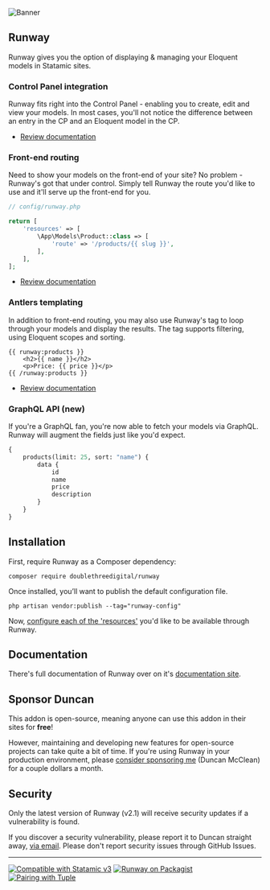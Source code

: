 <!-- statamic:hide -->

![Banner](https://raw.githubusercontent.com/doublethreedigital/runway/2.1/banner.png)

## Runway

<!-- /statamic:hide -->

Runway gives you the option of displaying & managing your Eloquent models in Statamic sites.

### Control Panel integration

Runway fits right into the Control Panel - enabling you to create, edit and view your models. In most cases, you'll not notice the difference between an entry in the CP and an Eloquent model in the CP. 

* [Review documentation](https://runway.duncanmcclean.com/control-panel)

### Front-end routing

Need to show your models on the front-end of your site? No problem - Runway's got that under control. Simply tell Runway the route you'd like to use and it'll serve up the front-end for you.

```php
// config/runway.php

return [
    'resources' => [
        \App\Models\Product::class => [
            'route' => '/products/{{ slug }}',
        ],
    ],
];
```

* [Review documentation](https://runway.duncanmcclean.com/front-end-routing)

### Antlers templating

In addition to front-end routing, you may also use Runway's tag to loop through your models and display the results. The tag supports filtering, using Eloquent scopes and sorting.

```antlers
{{ runway:products }}
    <h2>{{ name }}</h2>
    <p>Price: {{ price }}</p>
{{ /runway:products }}
```

* [Review documentation](https://runway.duncanmcclean.com/templating)

### GraphQL API (new)

If you're a GraphQL fan, you're now able to fetch your models via GraphQL. Runway will augment the fields just like you'd expect.

```graphql
{
    products(limit: 25, sort: "name") {
        data {
            id
            name
            price
            description
        }
    }
}
```

## Installation

First, require Runway as a Composer dependency:

```
composer require doublethreedigital/runway
```

Once installed, you’ll want to publish the default configuration file.

```
php artisan vendor:publish --tag="runway-config"
```

Now, [configure each of the 'resources'](https://runway.duncanmcclean.com/resources) you'd like to be available through Runway.

## Documentation

There's full documentation of Runway over on it's [documentation site](https://runway.duncanmcclean.com).

## Sponsor Duncan

This addon is open-source, meaning anyone can use this addon in their sites for **free**! 

However, maintaining and developing new features for open-source projects can take quite a bit of time. If you're using Runway in your production environment, please [consider sponsoring me](https://github.com/sponsors/duncanmcclean) (Duncan McClean) for a couple dollars a month.


## Security

Only the latest version of Runway (v2.1) will receive security updates if a vulnerability is found. 

If you discover a security vulnerability, please report it to Duncan straight away, [via email](mailto:security@doublethree.digital). Please don't report security issues through GitHub Issues.

<!-- statamic:hide -->

---

<p>
<a href="https://statamic.com"><img src="https://img.shields.io/badge/Statamic-3.0+-FF269E?style=for-the-badge" alt="Compatible with Statamic v3"></a>
<a href="https://packagist.org/packages/doublethreedigital/runway/stats"><img src="https://img.shields.io/packagist/v/doublethreedigital/runway?style=for-the-badge" alt="Runway on Packagist"></a>
<a href="https://tuple.app"><img src="https://img.shields.io/badge/Pairing%20with-Tuple-5A67D8?style=for-the-badge" alt="Pairing with Tuple"></a>
</p>

<!-- /statamic:hide -->
